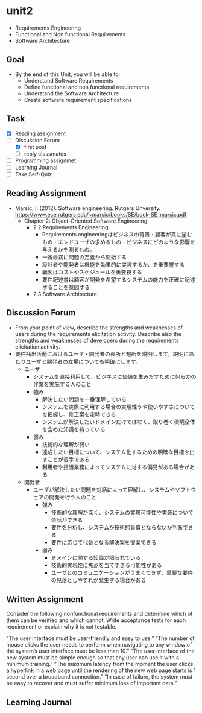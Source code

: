 # unit2

- Requirements Engineering
- Functional and Non functional Requirements
- Software Architecture

## Goal

- By the end of this Unit, you will be able to:
  - Understand Software Requirements
  - Define functional and non functional requirements
  - Understand the Software Architecture
  - Create software requirement specifications

## Task

- [x] Reading assignment
- [ ] Discussion Forum
  - [x] first post
  - [ ] reply classmates
- [ ] Programming assignmet
- [ ] Learning Journal
- [ ] Take Self-Quiz

## Reading Assignment

- Marsic, I. (2012). Software engineering. Rutgers Unversity. <https://www.ece.rutgers.edu/~marsic/books/SE/book-SE_marsic.pdf>
  - Chapter 2: Object-Oriented Software Engineering
    - 2.2  Requirements Engineering
      - Requirements engineeringはビジネスの背景・顧客が真に望むもの・エンドユーザの求めるもの・ビジネスにどのような影響を与えるかを測るもの。
      - 一番最初に問題の定義から開始する
      - 設計者や開発者は機能を効果的に実装するか、を重要視する
      - 顧客はコストやスケジュールを重要視する
      - 要件記述書は顧客が開発を希望するシステムの能力を正確に記述することを意図する
    - 2.3  Software Architecture

## Discussion Forum

- From your point of view, describe the strengths and weaknesses of users during the requirements elicitation activity. Describe also the strengths and weaknesses of developers during the requirements elicitation activity.
- 要件抽出活動におけるユーザ・開発者の長所と短所を説明します。説明にあたりユーザと開発者の立場についても明確にします。
  - ユーザ
    - システムを直接利用して、ビジネスに価値を生みだすために何らかの作業を実施する人のこと
    - 強み
      - 解決したい問題を一番理解している
      - システムを実際に利用する場合の実現性うや使いやすさについてを把握し、修正案を定時できる
      - システムが解決したいドメインだけではなく、取り巻く環境全体を含めた知識を持っている
    - 弱み
      - 技術的な理解が弱い
      - 達成したい目標について、システム化するための明確な目標を出すことが苦手である
      - 利用者や担当業務によってシステムに対する偏見がある場合がある
  - 開発者
    - ユーザが解決したい問題を対話によって理解し、システムやソフトウェアの開発を行う人のこと
      - 強み
        - 技術的な理解が深く、システムの実現可能性や実装について会話ができる
        - 要件を分析し、システムが技術的負債とならないか判断できる
        - 要件に応じて代替となる解決案を提案できる
      - 弱み
        - ドメインに関する知識が限られている
        - 技術的実現性に焦点を当てすぎる可能性がある
        - ユーザとのコミュニケーションがうまくできず、重要な要件の見落としやずれが発生する場合がある

## Written Assignment

Consider the following nonfunctional requirements and determine which of them can be verified and which cannot. Write acceptance tests for each requirement or explain why it is not testable.

“The user interface must be user-friendly and easy to use.”
“The number of mouse clicks the user needs to perform when navigating to any window of the system’s user interface must be less than 10.”
“The user interface of the new system must be simple enough so that any user can use it with a minimum training.”
“The maximum latency from the moment the user clicks a hyperlink in a web page until the rendering of the new web page starts is 1 second over a broadband connection.”
“In case of failure, the system must be easy to recover and must suffer minimum loss of important data.”

## Learning Journal

